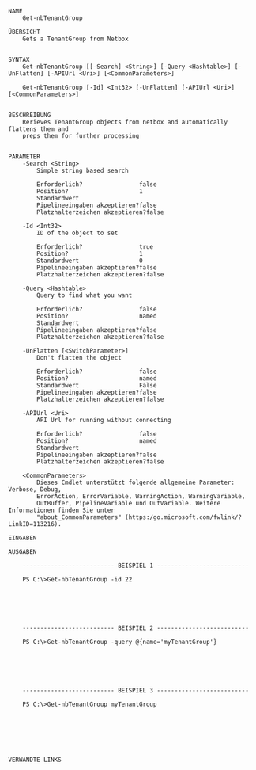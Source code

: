 ﻿```

NAME
    Get-nbTenantGroup
    
ÜBERSICHT
    Gets a TenantGroup from Netbox
    
    
SYNTAX
    Get-nbTenantGroup [[-Search] <String>] [-Query <Hashtable>] [-UnFlatten] [-APIUrl <Uri>] [<CommonParameters>]
    
    Get-nbTenantGroup [-Id] <Int32> [-UnFlatten] [-APIUrl <Uri>] [<CommonParameters>]
    
    
BESCHREIBUNG
    Rerieves TenantGroup objects from netbox and automatically flattens them and
    preps them for further processing
    

PARAMETER
    -Search <String>
        Simple string based search
        
        Erforderlich?                false
        Position?                    1
        Standardwert                 
        Pipelineeingaben akzeptieren?false
        Platzhalterzeichen akzeptieren?false
        
    -Id <Int32>
        ID of the object to set
        
        Erforderlich?                true
        Position?                    1
        Standardwert                 0
        Pipelineeingaben akzeptieren?false
        Platzhalterzeichen akzeptieren?false
        
    -Query <Hashtable>
        Query to find what you want
        
        Erforderlich?                false
        Position?                    named
        Standardwert                 
        Pipelineeingaben akzeptieren?false
        Platzhalterzeichen akzeptieren?false
        
    -UnFlatten [<SwitchParameter>]
        Don't flatten the object
        
        Erforderlich?                false
        Position?                    named
        Standardwert                 False
        Pipelineeingaben akzeptieren?false
        Platzhalterzeichen akzeptieren?false
        
    -APIUrl <Uri>
        API Url for running without connecting
        
        Erforderlich?                false
        Position?                    named
        Standardwert                 
        Pipelineeingaben akzeptieren?false
        Platzhalterzeichen akzeptieren?false
        
    <CommonParameters>
        Dieses Cmdlet unterstützt folgende allgemeine Parameter: Verbose, Debug,
        ErrorAction, ErrorVariable, WarningAction, WarningVariable,
        OutBuffer, PipelineVariable und OutVariable. Weitere Informationen finden Sie unter 
        "about_CommonParameters" (https:/go.microsoft.com/fwlink/?LinkID=113216). 
    
EINGABEN
    
AUSGABEN
    
    -------------------------- BEISPIEL 1 --------------------------
    
    PS C:\>Get-nbTenantGroup -id 22
    
    
    
    
    
    
    -------------------------- BEISPIEL 2 --------------------------
    
    PS C:\>Get-nbTenantGroup -query @{name='myTenantGroup'}
    
    
    
    
    
    
    -------------------------- BEISPIEL 3 --------------------------
    
    PS C:\>Get-nbTenantGroup myTenantGroup
    
    
    
    
    
    
    
VERWANDTE LINKS



```

